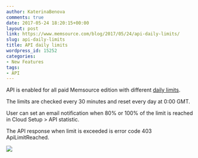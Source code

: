 ```yaml
---
author: KaterinaBenova
comments: true
date: 2017-05-24 18:20:15+00:00
layout: post
link: https://www.memsource.com/blog/2017/05/24/api-daily-limits/
slug: api-daily-limits
title: API daily limits
wordpress_id: 15252
categories:
- New Features
tags:
- API
---
```


API is enabled for all paid Memsource edition with different [daily limits](https://wiki.memsource.com/wiki/Memsource_API#API_limits_for_Editions).

The limits are checked every 30 minutes and reset every day at 0:00 GMT.

User can set an email notification when 80% or 100% of the limit is reached in Cloud Setup > API statistic.

The API response when limit is exceeded is error code 403 ApiLimitReached.

[![](http://www.memsource.com/wp-content/uploads/2017/05/API_statistic-300x169.png)](http://www.memsource.com/wp-content/uploads/2017/05/API_statistic.png)
